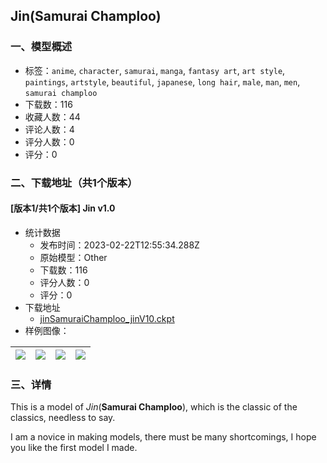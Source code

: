 ## Jin(Samurai Champloo)
### 一、模型概述

- 标签：`anime`, `character`, `samurai`, `manga`, `fantasy art`, `art style`, `paintings`, `artstyle`, `beautiful`, `japanese`, `long hair`, `male`, `man`, `men`, `samurai champloo`
- 下载数：116
- 收藏人数：44
- 评论人数：4
- 评分人数：0
- 评分：0

### 二、下载地址（共1个版本）

#### [版本1/共1个版本] Jin v1.0

- 统计数据
  - 发布时间：2023-02-22T12:55:34.288Z
  - 原始模型：Other
  - 下载数：116
  - 评分人数：0
  - 评分：0
- 下载地址
  - [jinSamuraiChamploo_jinV10.ckpt](https://civitai.com/api/download/models/13437)
- 样例图像：

| <img src="https://image.civitai.com/xG1nkqKTMzGDvpLrqFT7WA/c13074b1-3ddf-4e60-c5ae-e904fab8ee00/width=450/129928.jpeg" /> | <img src="https://image.civitai.com/xG1nkqKTMzGDvpLrqFT7WA/c83d12ab-2f6a-42ca-a62d-aa45521a3900/width=450/129932.jpeg" /> | <img src="https://image.civitai.com/xG1nkqKTMzGDvpLrqFT7WA/37c820ed-d571-4b34-1915-112f76603500/width=450/129931.jpeg" /> | <img src="https://image.civitai.com/xG1nkqKTMzGDvpLrqFT7WA/122bde7b-40e3-41a3-0a7a-8e0f0d0cd100/width=450/129930.jpeg" /> |
| ---- | ---- | ---- | ---- |


### 三、详情
<p>This is a model of <em>Jin</em>(<strong>Samurai Champloo</strong>), which is the classic of the classics, needless to say.</p><p>I am a novice in making models, there must be many shortcomings, I hope you like the first model I made.</p>